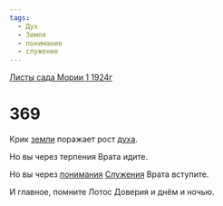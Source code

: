 ```yaml
---
tags:
  - Дух
  - Земля
  - понимание
  - служение
---
```


[Листы сада Мории 1 1924г](/agni/1924)

# 369
Крик [земли](/tag/#Земля) поражает рост [духа](/tag/#Дух).   

Но вы через терпения Врата идите.   

Но вы через [понимания](/tag/#понимание) [Служения](/tag/#служение) Врата вступите.   

И главное, помните Лотос Доверия и днём и ночью.   

